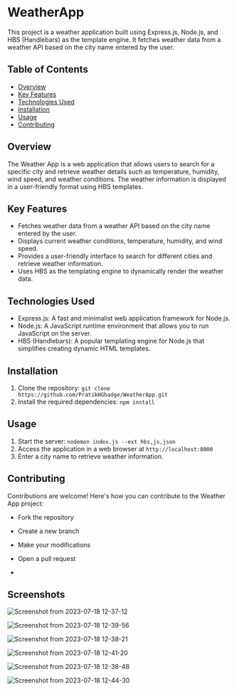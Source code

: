 # WeatherApp
This project is a weather application built using Express.js, Node.js, and HBS (Handlebars) as the template engine. It fetches weather data from a weather API based on the city name entered by the user.


## Table of Contents
- [Overview](#overview)
- [Key Features](#key-features)
- [Technologies Used](#technologies-used)
- [Installation](#installation)
- [Usage](#usage)
- [Contributing](#contributing)

## Overview
The Weather App is a web application that allows users to search for a specific city and retrieve weather details such as temperature, humidity, wind speed, and weather conditions. The weather information is displayed in a user-friendly format using HBS templates.

## Key Features
- Fetches weather data from a weather API based on the city name entered by the user.
- Displays current weather conditions, temperature, humidity, and wind speed.
- Provides a user-friendly interface to search for different cities and retrieve weather information.
- Uses HBS as the templating engine to dynamically render the weather data.

## Technologies Used
- Express.js: A fast and minimalist web application framework for Node.js.
- Node.js: A JavaScript runtime environment that allows you to run JavaScript on the server.
- HBS (Handlebars): A popular templating engine for Node.js that simplifies creating dynamic HTML templates.

## Installation
1. Clone the repository: `git clone https://github.com/PratikHGhadge/WeatherApp.git`
2. Install the required dependencies: `npm install`

## Usage
1. Start the server: `nodemon index.js --ext hbs,js,json`
2. Access the application in a web browser at `http://localhost:8000`
3. Enter a city name to retrieve weather information.

## Contributing
Contributions are welcome! Here's how you can contribute to the Weather App project:
- Fork the repository
- Create a new branch
- Make your modifications
- Open a pull request

- 
## Screenshots
![Screenshot from 2023-07-18 12-37-12](https://github.com/PratikHGhadge/WeatherApp/assets/93422248/1b94e57a-51e6-47f8-a9ea-ecd6002755f8)

![Screenshot from 2023-07-18 12-39-56](https://github.com/PratikHGhadge/WeatherApp/assets/93422248/5912868a-606d-4e75-a7c0-f2a9c39146bd)


![Screenshot from 2023-07-18 12-38-21](https://github.com/PratikHGhadge/WeatherApp/assets/93422248/66138afd-3b68-479b-a0f4-c6e1164e6e88)


![Screenshot from 2023-07-18 12-41-20](https://github.com/PratikHGhadge/WeatherApp/assets/93422248/08298e77-eabb-432c-b798-6d3c51479dd7)


![Screenshot from 2023-07-18 12-38-48](https://github.com/PratikHGhadge/WeatherApp/assets/93422248/bc51dc4b-ee5c-40fd-9695-6cc556d7aaef)

![Screenshot from 2023-07-18 12-44-30](https://github.com/PratikHGhadge/WeatherApp/assets/93422248/cf8ad59a-941e-45b1-90af-7771f17ddf1b)

